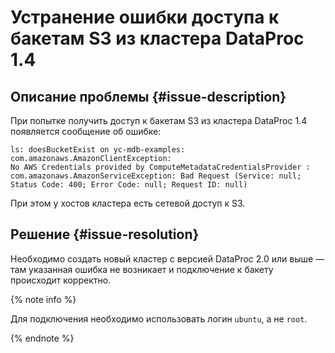 # Устранение ошибки доступа к бакетам S3 из кластера DataProc 1.4


## Описание проблемы {#issue-description}

При попытке получить доступ к бакетам S3 из кластера DataProc 1.4 появляется сообщение об ошибке:
```
ls: doesBucketExist on yc-mdb-examples: com.amazonaws.AmazonClientException: 
No AWS Credentials provided by ComputeMetadataCredentialsProvider : com.amazonaws.AmazonServiceException: Bad Request (Service: null; Status Code: 400; Error Code: null; Request ID: null)
```
При этом у хостов кластера есть сетевой доступ к S3.

## Решение {#issue-resolution}

Необходимо создать новый кластер с версией DataProc 2.0 или выше — там указанная ошибка не возникает и подключение к бакету происходит корректно.

{% note info %}

Для подключения необходимо использовать логин `ubuntu`, а не `root`.

{% endnote %}
